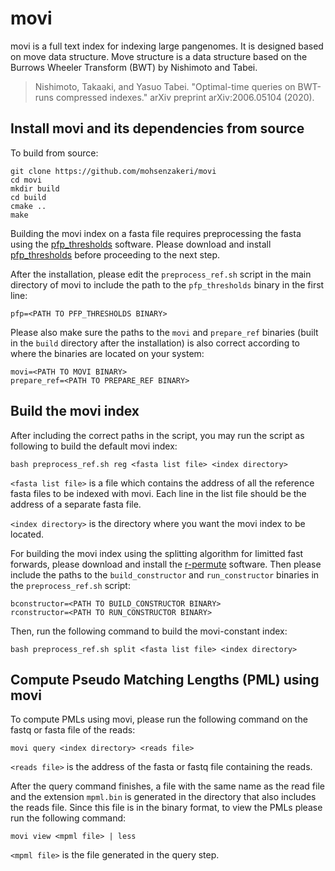 # movi

movi is a full text index for indexing large pangenomes. It is designed based on move data structure. Move structure is a data structure based on the Burrows Wheeler Transform (BWT) by Nishimoto and Tabei.

>Nishimoto, Takaaki, and Yasuo Tabei. "Optimal-time queries on BWT-runs compressed indexes." arXiv preprint arXiv:2006.05104 (2020).

## Install movi and its dependencies from source

To build from source:
```
git clone https://github.com/mohsenzakeri/movi
cd movi
mkdir build
cd build
cmake ..
make
```

Building the movi index on a fasta file requires preprocessing the fasta using the [pfp_thresholds](https://github.com/maxrossi91/pfp-thresholds) software. 
Please download and install [pfp_thresholds](https://github.com/maxrossi91/pfp-thresholds) before proceeding to the next step.

After the installation, please edit the `preprocess_ref.sh` script in the main directory of movi to include the path to the `pfp_thresholds` binary in the first line:
```
pfp=<PATH TO PFP_THRESHOLDS BINARY>
```

Please also make sure the paths to the `movi` and `prepare_ref` binaries (built in the `build` directory after the installation) is also correct according to where the binaries are located on your system:
```
movi=<PATH TO MOVI BINARY>
prepare_ref=<PATH TO PREPARE_REF BINARY>
```

## Build the movi index

After including the correct paths in the script, you may run the script as following to build the default movi index:
```
bash preprocess_ref.sh reg <fasta list file> <index directory>
```
`<fasta list file>` is a file which contains the address of all the reference fasta files to be indexed with movi. Each line in the list file should be the address of a separate fasta file.

`<index directory>` is the directory where you want the movi index to be located.

For building the movi index using the splitting algorithm for limitted fast forwards, please download and install the [r-permute](https://github.com/drnatebrown/r-permute) software. 
Then please include the paths to the `build_constructor` and `run_constructor` binaries in the `preprocess_ref.sh` script:
```
bconstructor=<PATH TO BUILD_CONSTRUCTOR BINARY>
rconstructor=<PATH TO RUN_CONSTRUCTOR BINARY>
```
Then, run the following command to build the movi-constant index:
```
bash preprocess_ref.sh split <fasta list file> <index directory>
```

## Compute Pseudo Matching Lengths (PML) using movi

To compute PMLs using movi, please run the following command on the fastq or fasta file of the reads:
```
movi query <index directory> <reads file>
```
`<reads file>` is the address of the fasta or fastq file containing the reads.

After the query command finishes, a file with the same name as the read file and the extension `mpml.bin` is generated in the directory that also includes the reads file.
Since this file is in the binary format, to view the PMLs please run the following command:
```
movi view <mpml file> | less
```
`<mpml file>` is the file generated in the query step.

